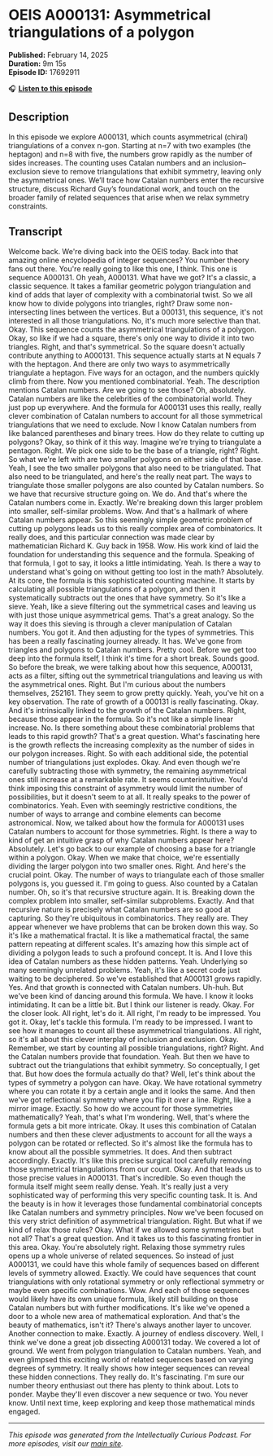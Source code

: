 # OEIS A000131: Asymmetrical triangulations of a polygon

**Published:** February 14, 2025  
**Duration:** 9m 15s  
**Episode ID:** 17692911

🎧 **[Listen to this episode](https://intellectuallycurious.buzzsprout.com/2529712/episodes/17692911-oeis-a000131-asymmetrical-triangulations-of-a-polygon)**

## Description

In this episode we explore A000131, which counts asymmetrical (chiral) triangulations of a convex n-gon. Starting at n=7 with two examples (the heptagon) and n=8 with five, the numbers grow rapidly as the number of sides increases. The counting uses Catalan numbers and an inclusion–exclusion sieve to remove triangulations that exhibit symmetry, leaving only the asymmetrical ones. We’ll trace how Catalan numbers enter the recursive structure, discuss Richard Guy’s foundational work, and touch on the broader family of related sequences that arise when we relax symmetry constraints.

## Transcript

Welcome back. We're diving back into the OEIS today. Back into that amazing online encyclopedia of integer sequences? You number theory fans out there. You're really going to like this one, I think. This one is sequence A000131. Oh yeah, A000131. What have we got? It's a classic, a classic sequence. It takes a familiar geometric polygon triangulation and kind of adds that layer of complexity with a combinatorial twist. So we all know how to divide polygons into triangles, right? Draw some non-intersecting lines between the vertices. But a 000131, this sequence, it's not interested in all those triangulations. No, it's much more selective than that. Okay. This sequence counts the asymmetrical triangulations of a polygon. Okay, so like if we had a square, there's only one way to divide it into two triangles. Right, and that's symmetrical. So the square doesn't actually contribute anything to A000131. This sequence actually starts at N equals 7 with the heptagon. And there are only two ways to asymmetrically triangulate a heptagon. Five ways for an octagon, and the numbers quickly climb from there. Now you mentioned combinatorial. Yeah. The description mentions Catalan numbers. Are we going to see those? Oh, absolutely. Catalan numbers are like the celebrities of the combinatorial world. They just pop up everywhere. And the formula for A000131 uses this really, really clever combination of Catalan numbers to account for all those symmetrical triangulations that we need to exclude. Now I know Catalan numbers from like balanced parentheses and binary trees. How do they relate to cutting up polygons? Okay, so think of it this way. Imagine we're trying to triangulate a pentagon. Right. We pick one side to be the base of a triangle, right? Right. So what we're left with are two smaller polygons on either side of that base. Yeah, I see the two smaller polygons that also need to be triangulated. That also need to be triangulated, and here's the really neat part. The ways to triangulate those smaller polygons are also counted by Catalan numbers. So we have that recursive structure going on. We do. And that's where the Catalan numbers come in. Exactly. We're breaking down this larger problem into smaller, self-similar problems. Wow. And that's a hallmark of where Catalan numbers appear. So this seemingly simple geometric problem of cutting up polygons leads us to this really complex area of combinatorics. It really does, and this particular connection was made clear by mathematician Richard K. Guy back in 1958. Wow. His work kind of laid the foundation for understanding this sequence and the formula. Speaking of that formula, I got to say, it looks a little intimidating. Yeah. Is there a way to understand what's going on without getting too lost in the math? Absolutely. At its core, the formula is this sophisticated counting machine. It starts by calculating all possible triangulations of a polygon, and then it systematically subtracts out the ones that have symmetry. So it's like a sieve. Yeah, like a sieve filtering out the symmetrical cases and leaving us with just those unique asymmetrical gems. That's a great analogy. So the way it does this sieving is through a clever manipulation of Catalan numbers. You got it. And then adjusting for the types of symmetries. This has been a really fascinating journey already. It has. We've gone from triangles and polygons to Catalan numbers. Pretty cool. Before we get too deep into the formula itself, I think it's time for a short break. Sounds good. So before the break, we were talking about how this sequence, A000131, acts as a filter, sifting out the symmetrical triangulations and leaving us with the asymmetrical ones. Right. But I'm curious about the numbers themselves, 252161. They seem to grow pretty quickly. Yeah, you've hit on a key observation. The rate of growth of a 000131 is really fascinating. Okay. And it's intrinsically linked to the growth of the Catalan numbers. Right, because those appear in the formula. So it's not like a simple linear increase. No. Is there something about these combinatorial problems that leads to this rapid growth? That's a great question. What's fascinating here is the growth reflects the increasing complexity as the number of sides in our polygon increases. Right. So with each additional side, the potential number of triangulations just explodes. Okay. And even though we're carefully subtracting those with symmetry, the remaining asymmetrical ones still increase at a remarkable rate. It seems counterintuitive. You'd think imposing this constraint of asymmetry would limit the number of possibilities, but it doesn't seem to at all. It really speaks to the power of combinatorics. Yeah. Even with seemingly restrictive conditions, the number of ways to arrange and combine elements can become astronomical. Now, we talked about how the formula for A000131 uses Catalan numbers to account for those symmetries. Right. Is there a way to kind of get an intuitive grasp of why Catalan numbers appear here? Absolutely. Let's go back to our example of choosing a base for a triangle within a polygon. Okay. When we make that choice, we're essentially dividing the larger polygon into two smaller ones. Right. And here's the crucial point. Okay. The number of ways to triangulate each of those smaller polygons is, you guessed it. I'm going to guess. Also counted by a Catalan number. Oh, so it's that recursive structure again. It is. Breaking down the complex problem into smaller, self-similar subproblems. Exactly. And that recursive nature is precisely what Catalan numbers are so good at capturing. So they're ubiquitous in combinatorics. They really are. They appear whenever we have problems that can be broken down this way. So it's like a mathematical fractal. It is like a mathematical fractal, the same pattern repeating at different scales. It's amazing how this simple act of dividing a polygon leads to such a profound concept. It is. And I love this idea of Catalan numbers as these hidden patterns. Yeah. Underlying so many seemingly unrelated problems. Yeah, it's like a secret code just waiting to be deciphered. So we've established that A000131 grows rapidly. Yes. And that growth is connected with Catalan numbers. Uh-huh. But we've been kind of dancing around this formula. We have. I know it looks intimidating. It can be a little bit. But I think our listener is ready. Okay. For the closer look. All right, let's do it. All right, I'm ready to be impressed. You got it. Okay, let's tackle this formula. I'm ready to be impressed. I want to see how it manages to count all these asymmetrical triangulations. All right, so it's all about this clever interplay of inclusion and exclusion. Okay. Remember, we start by counting all possible triangulations, right? Right. And the Catalan numbers provide that foundation. Yeah. But then we have to subtract out the triangulations that exhibit symmetry. So conceptually, I get that. But how does the formula actually do that? Well, let's think about the types of symmetry a polygon can have. Okay. We have rotational symmetry where you can rotate it by a certain angle and it looks the same. And then we've got reflectional symmetry where you flip it over a line. Right, like a mirror image. Exactly. So how do we account for those symmetries mathematically? Yeah, that's what I'm wondering. Well, that's where the formula gets a bit more intricate. Okay. It uses this combination of Catalan numbers and then these clever adjustments to account for all the ways a polygon can be rotated or reflected. So it's almost like the formula has to know about all the possible symmetries. It does. And then subtract accordingly. Exactly. It's like this precise surgical tool carefully removing those symmetrical triangulations from our count. Okay. And that leads us to those precise values in A000131. That's incredible. So even though the formula itself might seem really dense. Yeah. It's really just a very sophisticated way of performing this very specific counting task. It is. And the beauty is in how it leverages those fundamental combinatorial concepts like Catalan numbers and symmetry principles. Now we've been focused on this very strict definition of asymmetrical triangulation. Right. But what if we kind of relax those rules? Okay. What if we allowed some symmetries but not all? That's a great question. And it takes us to this fascinating frontier in this area. Okay. You're absolutely right. Relaxing those symmetry rules opens up a whole universe of related sequences. So instead of just A000131, we could have this whole family of sequences based on different levels of symmetry allowed. Exactly. We could have sequences that count triangulations with only rotational symmetry or only reflectional symmetry or maybe even specific combinations. Wow. And each of those sequences would likely have its own unique formula, likely still building on those Catalan numbers but with further modifications. It's like we've opened a door to a whole new area of mathematical exploration. And that's the beauty of mathematics, isn't it? There's always another layer to uncover. Another connection to make. Exactly. A journey of endless discovery. Well, I think we've done a great job dissecting A000131 today. We covered a lot of ground. We went from polygon triangulation to Catalan numbers. Yeah, and even glimpsed this exciting world of related sequences based on varying degrees of symmetry. It really shows how integer sequences can reveal these hidden connections. They really do. It's fascinating. I'm sure our number theory enthusiast out there has plenty to think about. Lots to ponder. Maybe they'll even discover a new sequence or two. You never know. Until next time, keep exploring and keep those mathematical minds engaged.

---
*This episode was generated from the Intellectually Curious Podcast. For more episodes, visit our [main site](https://intellectuallycurious.buzzsprout.com).*
